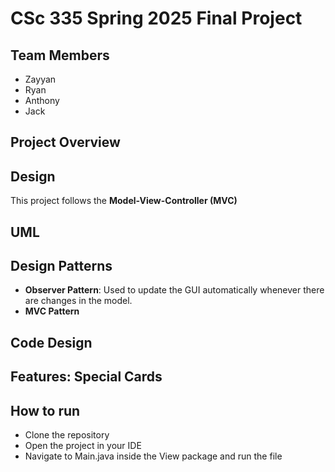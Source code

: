 # CSc 335 Spring 2025 Final Project

## Team Members
- Zayyan
- Ryan
- Anthony
- Jack

## Project Overview

## Design
This project follows the **Model-View-Controller (MVC)** 

## UML

## Design Patterns
- **Observer Pattern**: Used to update the GUI automatically whenever there are changes in the model.
- **MVC Pattern**

## Code Design

## Features: Special Cards

## How to run

- Clone the repository
- Open the project in your IDE
- Navigate to Main.java inside the View package and run the file
